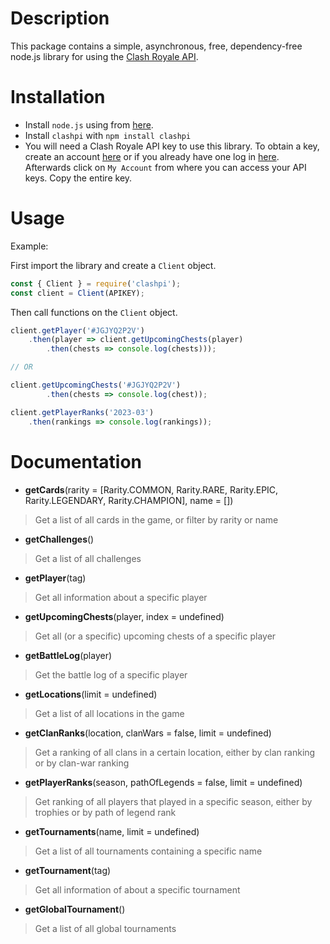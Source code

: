 # Description

This package contains a simple, asynchronous, free, dependency-free node.js library for using the [Clash Royale API](https://developer.clashroyale.com/#/).

# Installation

* Install `node.js` using from [here](https://nodejs.org/en).
* Install `clashpi` with `npm install clashpi`
* You will need a Clash Royale API key to use this library. To obtain a key, create an account [here](https://developer.clashroyale.com/#/register) or if you already have one log in [here](https://developer.clashroyale.com/#/login). Afterwards click on `My Account` from where you can access your API keys. Copy the entire key. 

# Usage

Example:

First import the library and create a `Client` object.
```js
const { Client } = require('clashpi');
const client = Client(APIKEY);
```

Then call functions on the `Client` object.
````js
client.getPlayer('#JGJYQ2P2V')
    .then(player => client.getUpcomingChests(player)
        .then(chests => console.log(chests)));

// OR

client.getUpcomingChests('#JGJYQ2P2V')
        .then(chests => console.log(chest));

client.getPlayerRanks('2023-03')
    .then(rankings => console.log(rankings));
````

# Documentation

* **getCards**(rarity = [Rarity.COMMON, Rarity.RARE, Rarity.EPIC, Rarity.LEGENDARY, Rarity.CHAMPION], name = [])

> Get a list of all cards in the game, or filter by rarity or name

* **getChallenges**()

> Get a list of all challenges

* **getPlayer**(tag)

> Get all information about a specific player

* **getUpcomingChests**(player, index = undefined)

> Get all (or a specific) upcoming chests of a specific player

* **getBattleLog**(player)

> Get the battle log of a specific player

* **getLocations**(limit = undefined)

> Get a list of all locations in the game

* **getClanRanks**(location, clanWars = false, limit = undefined)

> Get a ranking of all clans in a certain location, either by clan ranking or by clan-war ranking 

* **getPlayerRanks**(season, pathOfLegends = false, limit = undefined)

> Get ranking of all players that played in a specific season, either by trophies or by path of legend rank

* **getTournaments**(name, limit = undefined)

> Get a list of all tournaments containing a specific name 

* **getTournament**(tag)

> Get all information of about a specific tournament

* **getGlobalTournament**()

> Get a list of all global tournaments
